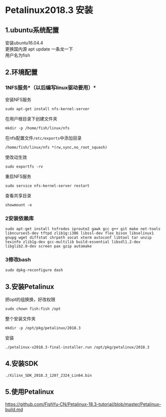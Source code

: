# Petalinux2018.3 安装
## 1.ubuntu系统配置
安装ubuntu16.04.4  
更换国内源 apt update 一条龙一下  
用户名为fish
## 2.环境配置
### 1NFS服务*（以后编写linux驱动要用）*
安装NFS服务

    sudo apt-get install nfs-kernel-server
在用户根目录下创建文件夹

    mkdir -p /home/fish/linux/nfs
在nfs配置文件`/etc/exports`中添加目录

    /home/fish/linux/nfs *(rw,sync,no_root_squash)
使改动生效

    sudo exportfs -rv
重启NFS服务

    sudo service nfs-kernel-server restart

查看共享目录

    showmount -e
### 2安装依赖库

    sudo apt-get install tofrodos iproute2 gawk gcc g++ git make net-tools libncurses5-dev tftpd zlib1g:i386 libssl-dev flex bison libselinux1 gnupg wget diffstat chrpath socat xterm autoconf libtool tar unzip texinfo zlib1g-dev gcc-multilib build-essential libsdl1.2-dev libglib2.0-dev screen pax gzip automake
### 3修改bash
    sudo dpkg-reconfigure dash
## 3.安装Petalinux
把opt的组换换，好改权限

    sudo chown fish:fish /opt
整个安装文件夹

    mkdir -p /opt/pkg/petalinux/2018.3
安装

    ./petalinux-v2018.3-final-installer.run /opt/pkg/petalinux/2018.3
## 4.安装SDK
    ./Xilinx_SDK_2018.3_1207_2324_Lin64.bin
## 5.使用Petalinux
https://github.com/FishYu-CN/Petalinux-18.3-tutorial/blob/master/Petalinux-build.md
